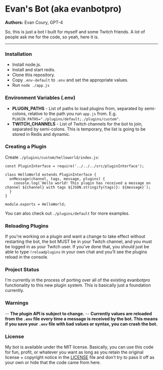 # Evan's Bot (aka evanbotpro)

**Authors:** Evan Coury, GPT-4

So, this is just a bot I built for myself and some Twitch friends. A lot of people ask me for the code, so yeah, here it is.


----

### Installation

- Install node.js.
- Install and start redis.
- Clone this repository.
- Copy `.env-default` to `.env` and set the appropriate values.
- Run `node ./app.js`

### Environment Variables (.env)

- **PLUGIN_PATHS** - List of paths to load plugins from, separated by semi-colons, relative to the path you run `app.js` from. E.g. `PLUGIN_PATHS="./plugins/default;./plugins/custom"`.
- **TWITCH_CHANNELS** - List of Twitch channels for the bot to join, separated by semi-colons. This is temporary, the list is going to be stored in Redis and dynamic.

### Creating a Plugin

Create `./plugins/custom/helloworld/index.js`:

```
const PluginInterface = require('../../../src/pluginInterface');

class HelloWorld extends PluginInterface {
  onMessage(channel, tags, message, plugins) {
    console.log(`Hello world! This plugin has received a message on channel ${channel} with tags ${JSON.stringify(tags)}: ${message}`);
  }
}

module.exports = HelloWorld;
```

You can also check out `./plugins/default` for more examples.

### Reloading Plugins

If you're working on a plugin and want a change to take effect without restarting the bot, the bot MUST be in your Twitch channel, and you must be logged in as your Twitch user. If you've done that, you should just be able to type `!reloadplugins` in your own chat and you'll see the plugins reload in the console.

### Project Status

I'm currently in the process of porting over all of the existing evanbotpro functionality to this new plugin system. This is basically just a foundation currently.

### Warnings

-- **The plugin API is subject to change.**
-- **Currently values are reloaded from the `.env` file every time a message is received by the bot. This means if you save your `.env` file with bad values or syntax, you can crash the bot.**

### License

My bot is available under the MIT license. Basically, you can use this code for fun, profit, or whatever you want as long as you retain the original license + copyright notice in the [LICENSE](./LICENSE) file and don't try to pass it off as your own or hide that the code came from here.
